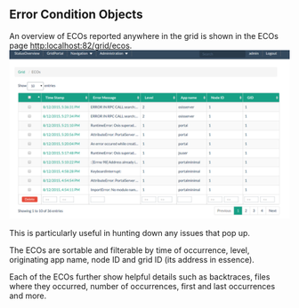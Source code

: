 ## Error Condition Objects

An overview of ECOs reported anywhere in the grid is shown in the ECOs page [http:localhost:82/grid/ecos](http:localhost:82/grid/ecos).
![](ECOs.png)

This is particularly useful in hunting down any issues that pop up.

The ECOs are sortable and filterable by time of occurrence, level, originating app name, node ID and grid ID (its address in essence).

Each of the ECOs further show helpful details such as backtraces, files where they occurred, number of occurrences, first and last occurrences and more.

